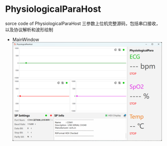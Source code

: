 # PhysiologicalParaHost
sorce code of PhysiologicalParaHost
三参数上位机完整源码，包括串口接收，以及协议解析和波形绘制
- MainWindow
![image](https://github.com/PAPRIKA-T/PhysiologicalParaHost/blob/master/Img/MainWindow.png)

